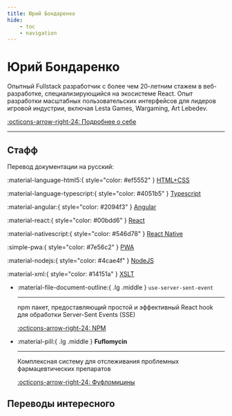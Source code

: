 ```yaml
---
title: Юрий Бондаренко
hide:
    - toc
    - navigation
---
```


# Юрий Бондаренко

Опытный Fullstack разработчик с более чем 20-летним стажем в веб-разработке, специализирующийся на экосистеме React. Опыт разработки масштабных пользовательских интерфейсов для лидеров игровой индустрии, включая Lesta Games, Wargaming, Art Lebedev.

[:octicons-arrow-right-24: Подробнее о себе](./cv/index.md)

---

## Стафф

Перевод документации на русский:

<div class="grid" markdown>

:material-language-html5:{ style="color: #ef5552" } [HTML+CSS](https://hcdev.ru/)

:material-language-typescript:{ style="color: #4051b5" } [Typescript](https://scriptdev.ru/)

:material-angular:{ style="color: #2094f3" } [Angular](https://angdev.ru/)

:material-react:{ style="color: #00bdd6" } [React](https://reactdev.ru/)

:material-nativescript:{ style="color: #546d78" } [React Native](https://reactnativedev.ru/)

:simple-pwa:{ style="color: #7e56c2" } [PWA](https://pwadev.ru/)

:material-nodejs:{ style="color: #4cae4f" } [NodeJS](https://nodejsdev.ru/)

:material-xml:{ style="color: #14151a" } [XSLT](https://xsltdev.ru/)

</div>

<div class="grid cards" markdown>

-   :material-file-document-outline:{ .lg .middle } `use-server-sent-event`

    ***

    npm пакет, предоставляющий простой и эффективный React hook для обработки Server-Sent Events (SSE)

    [:octicons-arrow-right-24: NPM](https://www.npmjs.com/package/use-server-sent-event)

-   :material-pill:{ .lg .middle } **Fuflomycin**

    ***

    Комплексная систему для отслеживания проблемных фармацевтических препаратов

    [:octicons-arrow-right-24: Фуфломицины](https://fuflomycin.ru/)

</div>

## Переводы интересного
